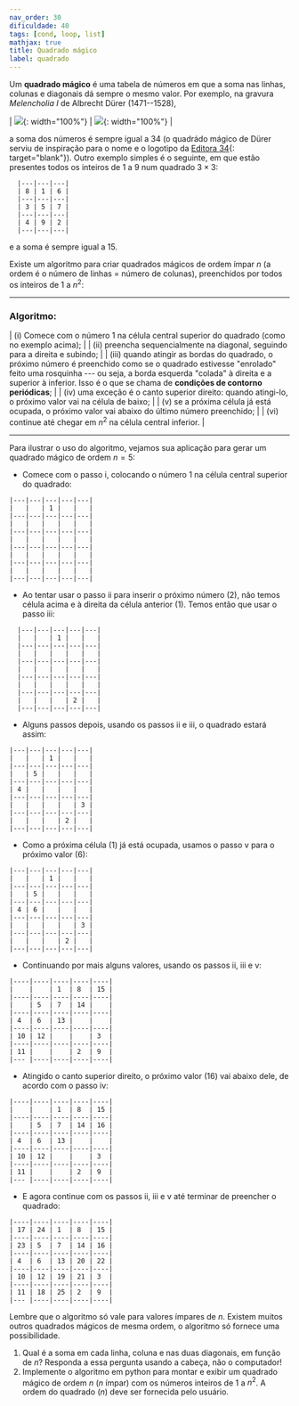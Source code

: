```yaml
---
nav_order: 30
dificuldade: 40
tags: [cond, loop, list]
mathjax: true
title: Quadrado mágico
label: quadrado
---
```


Um **quadrado mágico** é uma tabela de números em que a soma nas linhas, colunas e diagonais dá sempre o mesmo valor. Por exemplo, na gravura *Melencholia I* de Albrecht Dürer (1471--1528),

| ![]({{site.baseurl}}/assets/images/melencol.jpg){: width="100%"} | ![]({{site.baseurl}}/assets/images/Durer.jpg){: width="100%"} |

a soma dos números é sempre igual a 34 (o quadrádo mágico de Dürer serviu de inspiração para o nome e o logotipo da [Editora 34](http://www.editora34.com.br/quemsomos.htm){: target="blank"}). Outro exemplo simples é o seguinte, em que estão presentes todos os inteiros de 1 a 9 num quadrado $3\times3$:
```
  |---|---|---|
  | 8 | 1 | 6 |
  |---|---|---|
  | 3 | 5 | 7 |
  |---|---|---|
  | 4 | 9 | 2 |
  |---|---|---|
```
e a soma é sempre igual a 15.

Existe um algoritmo para criar quadrados mágicos de ordem ímpar $n$ (a ordem é o número de linhas = número de colunas), preenchidos por todos os inteiros de 1 a $n^2$:

---
### Algoritmo:

| (i) Comece com o número 1 na célula central superior do quadrado (como no exemplo acima); |
| (ii) preencha sequencialmente na diagonal, seguindo para a direita e subindo; |
| (iii) quando atingir as bordas do quadrado, o próximo número é preenchido como se o quadrado estivesse "enrolado" feito uma rosquinha --- ou seja, a borda esquerda "colada" à direita e a superior à inferior. Isso é o que se chama de **condições de contorno periódicas**; |
| (iv) uma exceção é o canto superior direito: quando atingi-lo, o próximo valor vai na célula de baixo; |
| (v) se a próxima célula já está ocupada, o próximo valor vai abaixo do último número preenchido; |
| (vi) continue até chegar em $n^2$ na célula central inferior. |

---

Para ilustrar o uso do algoritmo, vejamos sua aplicação para gerar um quadrado mágico de ordem $n=5$:

- Comece com o passo i, colocando o número 1 na célula central superior
do quadrado:

```
|---|---|---|---|---|
|   |   | 1 |   |   |
|---|---|---|---|---|
|   |   |   |   |   |
|---|---|---|---|---|
|   |   |   |   |   |
|---|---|---|---|---|
|   |   |   |   |   |
|---|---|---|---|---|
|   |   |   |   |   |
|---|---|---|---|---|
```

- Ao tentar usar o passo ii para inserir o próximo número (2), não temos
célula acima e à direita da célula anterior (1). Temos então que usar o
passo iii:

```
  |---|---|---|---|---|
  |   |   | 1 |   |   |
  |---|---|---|---|---|
  |   |   |   |   |   |
  |---|---|---|---|---|
  |   |   |   |   |   |
  |---|---|---|---|---|
  |   |   |   |   |   |
  |---|---|---|---|---|
  |   |   |   | 2 |   |
  |---|---|---|---|---|
```

- Alguns passos depois, usando os passos ii e iii, o quadrado estará assim:

```
|---|---|---|---|---|
|   |   | 1 |   |   |
|---|---|---|---|---|
|   | 5 |   |   |   |
|---|---|---|---|---|
| 4 |   |   |   |   |
|---|---|---|---|---|
|   |   |   |   | 3 |
|---|---|---|---|---|
|   |   |   | 2 |   |
|---|---|---|---|---|
```

- Como a próxima célula (1) já está ocupada, usamos o passo v para o
próximo valor (6):

```
|---|---|---|---|---|
|   |   | 1 |   |   |
|---|---|---|---|---|
|   | 5 |   |   |   |
|---|---|---|---|---|
| 4 | 6 |   |   |   |
|---|---|---|---|---|
|   |   |   |   | 3 |
|---|---|---|---|---|
|   |   |   | 2 |   |
|---|---|---|---|---|
```

- Continuando por mais alguns valores, usando os passos ii, iii e v:

```
|----|----|----|----|----|
|    |    | 1  | 8  | 15 |
|----|----|----|----|----|
|    | 5  | 7  | 14 |    |
|----|----|----|----|----|
| 4  | 6  | 13 |    |    |
|----|----|----|----|----|
| 10 | 12 |    |    | 3  |
|----|----|----|----|----|
| 11 |    |    | 2  | 9  |
|--- |----|----|----|----|
```

- Atingido o canto superior direito, o próximo valor (16) vai abaixo dele,
de acordo com o passo iv:

```
|----|----|----|----|----|
|    |    | 1  | 8  | 15 |
|----|----|----|----|----|
|    | 5  | 7  | 14 | 16 |
|----|----|----|----|----|
| 4  | 6  | 13 |    |    |
|----|----|----|----|----|
| 10 | 12 |    |    | 3  |
|----|----|----|----|----|
| 11 |    |    | 2  | 9  |
|--- |----|----|----|----|
```

- E agora continue com os passos ii, iii e v até terminar de preencher o
quadrado:

```
|----|----|----|----|----|
| 17 | 24 | 1  | 8  | 15 |
|----|----|----|----|----|
| 23 | 5  | 7  | 14 | 16 |
|----|----|----|----|----|
| 4  | 6  | 13 | 20 | 22 |
|----|----|----|----|----|
| 10 | 12 | 19 | 21 | 3  |
|----|----|----|----|----|
| 11 | 18 | 25 | 2  | 9  |
|--- |----|----|----|----|
```

Lembre que o algoritmo só vale para valores ímpares de $n$. Existem muitos outros quadrados mágicos de mesma ordem, o algoritmo só fornece uma possibilidade.

1. Qual é a soma em cada linha, coluna e nas duas diagonais, em função de $n$? Responda a essa pergunta usando a cabeça, não o computador!
1. Implemente o algoritmo em python para montar e exibir um quadrado mágico de ordem $n$ ($n$ ímpar) com os números inteiros de 1 a $n^2$. A ordem do quadrado ($n$) deve ser fornecida pelo usuário.
